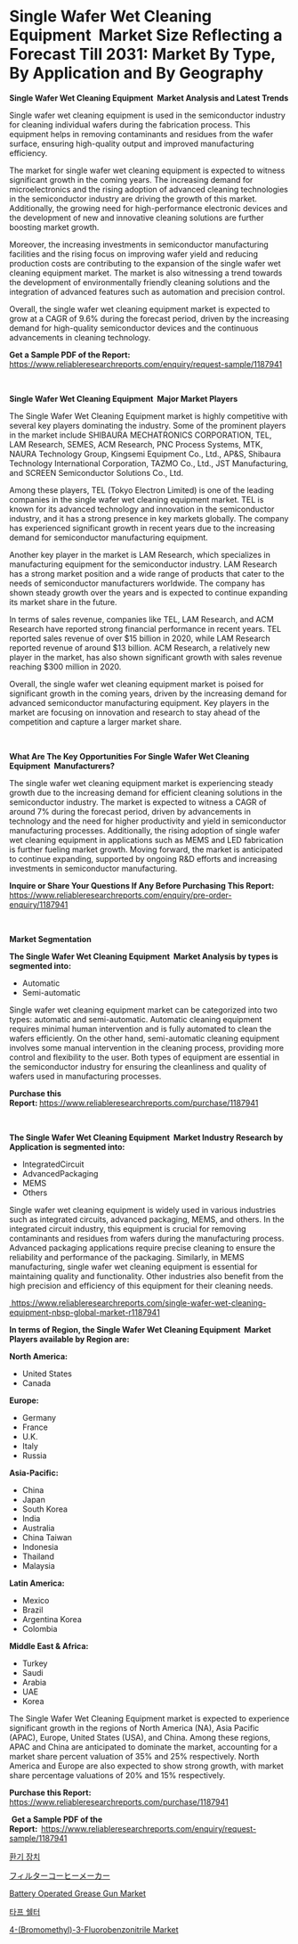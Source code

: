 <p><h1>Single Wafer Wet Cleaning Equipment  Market Size Reflecting a Forecast Till 2031: Market By Type, By Application and By Geography</h1></p><p><strong>Single Wafer Wet Cleaning Equipment  Market Analysis and Latest Trends</strong></p>
<p><p>Single wafer wet cleaning equipment is used in the semiconductor industry for cleaning individual wafers during the fabrication process. This equipment helps in removing contaminants and residues from the wafer surface, ensuring high-quality output and improved manufacturing efficiency.</p><p>The market for single wafer wet cleaning equipment is expected to witness significant growth in the coming years. The increasing demand for microelectronics and the rising adoption of advanced cleaning technologies in the semiconductor industry are driving the growth of this market. Additionally, the growing need for high-performance electronic devices and the development of new and innovative cleaning solutions are further boosting market growth.</p><p>Moreover, the increasing investments in semiconductor manufacturing facilities and the rising focus on improving wafer yield and reducing production costs are contributing to the expansion of the single wafer wet cleaning equipment market. The market is also witnessing a trend towards the development of environmentally friendly cleaning solutions and the integration of advanced features such as automation and precision control.</p><p>Overall, the single wafer wet cleaning equipment market is expected to grow at a CAGR of 9.6% during the forecast period, driven by the increasing demand for high-quality semiconductor devices and the continuous advancements in cleaning technology.</p></p>
<p><strong>Get a Sample PDF of the Report:&nbsp;</strong> <a href="https://www.reliableresearchreports.com/enquiry/request-sample/1187941">https://www.reliableresearchreports.com/enquiry/request-sample/1187941</a></p>
<p>&nbsp;</p>
<p><strong>Single Wafer Wet Cleaning Equipment  Major Market Players</strong></p>
<p><p>The Single Wafer Wet Cleaning Equipment market is highly competitive with several key players dominating the industry. Some of the prominent players in the market include SHIBAURA MECHATRONICS CORPORATION, TEL, LAM Research, SEMES, ACM Research, PNC Process Systems, MTK, NAURA Technology Group, Kingsemi Equipment Co., Ltd., AP&S, Shibaura Technology International Corporation, TAZMO Co., Ltd., JST Manufacturing, and SCREEN Semiconductor Solutions Co., Ltd.</p><p>Among these players, TEL (Tokyo Electron Limited) is one of the leading companies in the single wafer wet cleaning equipment market. TEL is known for its advanced technology and innovation in the semiconductor industry, and it has a strong presence in key markets globally. The company has experienced significant growth in recent years due to the increasing demand for semiconductor manufacturing equipment.</p><p>Another key player in the market is LAM Research, which specializes in manufacturing equipment for the semiconductor industry. LAM Research has a strong market position and a wide range of products that cater to the needs of semiconductor manufacturers worldwide. The company has shown steady growth over the years and is expected to continue expanding its market share in the future.</p><p>In terms of sales revenue, companies like TEL, LAM Research, and ACM Research have reported strong financial performance in recent years. TEL reported sales revenue of over $15 billion in 2020, while LAM Research reported revenue of around $13 billion. ACM Research, a relatively new player in the market, has also shown significant growth with sales revenue reaching $300 million in 2020.</p><p>Overall, the single wafer wet cleaning equipment market is poised for significant growth in the coming years, driven by the increasing demand for advanced semiconductor manufacturing equipment. Key players in the market are focusing on innovation and research to stay ahead of the competition and capture a larger market share.</p></p>
<p>&nbsp;</p>
<p><strong>What Are The Key Opportunities For Single Wafer Wet Cleaning Equipment  Manufacturers?</strong></p>
<p><p>The single wafer wet cleaning equipment market is experiencing steady growth due to the increasing demand for efficient cleaning solutions in the semiconductor industry. The market is expected to witness a CAGR of around 7% during the forecast period, driven by advancements in technology and the need for higher productivity and yield in semiconductor manufacturing processes. Additionally, the rising adoption of single wafer wet cleaning equipment in applications such as MEMS and LED fabrication is further fueling market growth. Moving forward, the market is anticipated to continue expanding, supported by ongoing R&D efforts and increasing investments in semiconductor manufacturing.</p></p>
<p><strong>Inquire or Share Your Questions If Any Before Purchasing This Report:</strong> <a href="https://www.reliableresearchreports.com/enquiry/pre-order-enquiry/1187941">https://www.reliableresearchreports.com/enquiry/pre-order-enquiry/1187941</a></p>
<p>&nbsp;</p>
<p><strong>Market Segmentation</strong></p>
<p><strong>The Single Wafer Wet Cleaning Equipment  Market Analysis by types is segmented into:</strong></p>
<p><ul><li>Automatic</li><li>Semi-automatic</li></ul></p>
<p><p>Single wafer wet cleaning equipment market can be categorized into two types: automatic and semi-automatic. Automatic cleaning equipment requires minimal human intervention and is fully automated to clean the wafers efficiently. On the other hand, semi-automatic cleaning equipment involves some manual intervention in the cleaning process, providing more control and flexibility to the user. Both types of equipment are essential in the semiconductor industry for ensuring the cleanliness and quality of wafers used in manufacturing processes.</p></p>
<p><strong>Purchase this Report:&nbsp;</strong><a href="https://www.reliableresearchreports.com/purchase/1187941">https://www.reliableresearchreports.com/purchase/1187941</a></p>
<p>&nbsp;</p>
<p><strong>The Single Wafer Wet Cleaning Equipment  Market Industry Research by Application is segmented into:</strong></p>
<p><ul><li>IntegratedCircuit</li><li>AdvancedPackaging</li><li>MEMS</li><li>Others</li></ul></p>
<p><p>Single wafer wet cleaning equipment is widely used in various industries such as integrated circuits, advanced packaging, MEMS, and others. In the integrated circuit industry, this equipment is crucial for removing contaminants and residues from wafers during the manufacturing process. Advanced packaging applications require precise cleaning to ensure the reliability and performance of the packaging. Similarly, in MEMS manufacturing, single wafer wet cleaning equipment is essential for maintaining quality and functionality. Other industries also benefit from the high precision and efficiency of this equipment for their cleaning needs.</p></p>
<p><a href="https://www.reliableresearchreports.com/single-wafer-wet-cleaning-equipment-nbsp-global-market-r1187941">&nbsp;https://www.reliableresearchreports.com/single-wafer-wet-cleaning-equipment-nbsp-global-market-r1187941</a></p>
<p><strong>In terms of Region, the Single Wafer Wet Cleaning Equipment  Market Players available by Region are:</strong></p>
<p>
    <p> <strong> North America: </strong>
        <ul>
            <li>United States</li>
            <li>Canada</li>
        </ul>
        </p> 
    <p> <strong> Europe: </strong>
        <ul>
            <li>Germany</li>
            <li>France</li>
            <li>U.K.</li>
            <li>Italy</li>
            <li>Russia</li>
        </ul>
        </p> 
    <p> <strong> Asia-Pacific: </strong>
        <ul>
            <li>China</li>
            <li>Japan</li>
            <li>South Korea</li>
            <li>India</li>
            <li>Australia</li>
            <li>China Taiwan</li>
            <li>Indonesia</li>
            <li>Thailand</li>
            <li>Malaysia</li>
        </ul>
        </p> 
    <p> <strong> Latin America: </strong>
        <ul>
            <li>Mexico</li>
            <li>Brazil</li>
            <li>Argentina Korea</li>
            <li>Colombia</li>
        </ul>
        </p> 
    <p> <strong> Middle East & Africa: </strong>
        <ul>
            <li>Turkey</li>
            <li>Saudi</li>
            <li>Arabia</li>
            <li>UAE</li>
            <li>Korea</li>
        </ul>
    </p>
    </p>
<p><p>The Single Wafer Wet Cleaning Equipment market is expected to experience significant growth in the regions of North America (NA), Asia Pacific (APAC), Europe, United States (USA), and China. Among these regions, APAC and China are anticipated to dominate the market, accounting for a market share percent valuation of 35% and 25% respectively. North America and Europe are also expected to show strong growth, with market share percentage valuations of 20% and 15% respectively.</p></p>
<p><strong>Purchase this Report: </strong><a href="https://www.reliableresearchreports.com/purchase/1187941">https://www.reliableresearchreports.com/purchase/1187941</a></p>
<p>&nbsp;<strong>Get a Sample PDF of the Report:&nbsp;&nbsp;</strong><a href="https://www.reliableresearchreports.com/enquiry/request-sample/1187941">https://www.reliableresearchreports.com/enquiry/request-sample/1187941</a></p>
<p><strong></strong></p>
<p><p><a href="https://github.com/Penelolack456456/Market-Research-Report-List-1/blob/main/453631132400.md">환기 장치</a></p><p><a href="https://github.com/andrade7361/Market-Research-Report-List-1/blob/main/991701535303.md">フィルターコーヒーメーカー</a></p><p><a href="https://github.com/kathiaseamanalvaradovlprc2h/Market-Research-Report-List-2/blob/main/battery-operated-grease-gun-market.md">Battery Operated Grease Gun Market</a></p><p><a href="https://github.com/vsr06p4p49/Market-Research-Report-List-1/blob/main/998037332399.md">타프 쉘터</a></p><p><a href="https://www.linkedin.com/pulse/global-4-bromomethyl-3-fluorobenzonitrile-market-size-trends-4uzaf?trackingId=f4ikH7FyhEK9ZE%2FxutJoFg%3D%3D">4-(Bromomethyl)-3-Fluorobenzonitrile Market</a></p></p>